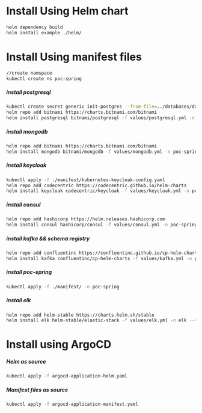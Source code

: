 # Install Using Helm chart

```bash
helm dependency build
helm install example ./helm/
```


# Install Using manifest files

```bash
//create namspace
kubectl create ns poc-spring
```

##### install postgresql
```bash
kubectl create secret generic init-postgres --from-file=../databases/data/postgres-entrypoint/init-postgres.sql -n poc-spring 
helm repo add bitnami https://charts.bitnami.com/bitnami
helm install postgresql bitnami/postgresql -f values/postgresql.yml -n poc-spring --version 10.2.4
```

##### install mongodb
```bash
helm repo add bitnami https://charts.bitnami.com/bitnami
helm install mongodb bitnami/mongodb -f values/mongodb.yml -n poc-spring --version 10.5.0
```

##### install keycloak
```bash
kubectl apply -f ./manifest/kubernetes-keycloak-config.yaml
helm repo add codecentric https://codecentric.github.io/helm-charts
helm install keycloak codecentric/keycloak -f values/keycloak.yml -n poc-spring --version 10.3.0
```

##### install consul
```bash
helm repo add hashicorp https://helm.releases.hashicorp.com
helm install consul hashicorp/consul -f values/consul.yml -n poc-spring --version 0.20.1
```

##### install kafka && schema registry
```bash
helm repo add confluentinc https://confluentinc.github.io/cp-helm-charts/
helm install kafka confluentinc/cp-helm-charts -f values/kafka.yml -n poc-spring --version 0.6.0
```

##### install poc-spring
```bash
kubectl apply -f ./manifest/ -n poc-spring
```

##### install elk
```bash
helm repo add helm-stable https://charts.helm.sh/stable
helm install elk helm-stable/elastic-stack -f values/elk.yml -n elk --version 2.0.6
```

# Install using ArgoCD

##### Helm as source
```bash
kubectl apply -f argocd-application-helm.yaml
```
##### Manifest files as source
```bash
kubectl apply -f argocd-application-manifest.yaml
```
